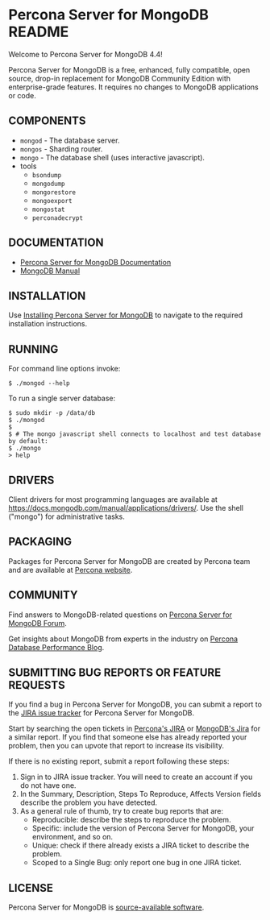 # Percona Server for MongoDB README

Welcome to Percona Server for MongoDB 4.4!

Percona Server for MongoDB is a free, enhanced, fully compatible, open source, drop-in replacement for MongoDB Community Edition with enterprise-grade features. It requires no changes to MongoDB applications or code.

## COMPONENTS

  - `mongod` - The database server.
  - `mongos` - Sharding router.
  - `mongo`  - The database shell (uses interactive javascript).
  - tools
    - `bsondump`
    - `mongodump`
    - `mongorestore`
    - `mongoexport`
    - `mongostat`
    - `perconadecrypt`

## DOCUMENTATION

- [Percona Server for MongoDB Documentation](https://www.percona.com/doc/percona-server-for-mongodb/LATEST/index.html)
- [MongoDB Manual](https://docs.mongodb.com/manual/)

## INSTALLATION

   Use [Installing Percona Server for MongoDB](https://www.percona.com/doc/percona-server-for-mongodb/LATEST/install/index.html) to navigate to the required installation instructions.


## RUNNING

  For command line options invoke:

    $ ./mongod --help

  To run a single server database:

    $ sudo mkdir -p /data/db
    $ ./mongod
    $
    $ # The mongo javascript shell connects to localhost and test database by default:
    $ ./mongo
    > help
## DRIVERS

  Client drivers for most programming languages are available at
  https://docs.mongodb.com/manual/applications/drivers/. Use the shell
  ("mongo") for administrative tasks.

## PACKAGING

  Packages for Percona Server for MongoDB are created by Percona team and are available at [Percona website](https://www.percona.com/downloads/percona-server-mongodb-LATEST/).

## COMMUNITY

 Find answers to MongoDB-related questions on [Percona Server for MongoDB Forum](https://forums.percona.com/categories/percona-server-for-mongodb).

 Get insights about MongoDB from experts in the industry on [Percona Database Performance Blog](https://www.percona.com/blog/category/mongodb/).

## SUBMITTING BUG REPORTS OR FEATURE REQUESTS

If you find a bug in Percona Server for MongoDB, you can submit a report to the [JIRA issue tracker](https://jira.percona.com/projects/PSMDB) for Percona Server for MongoDB.

Start by searching the open tickets in [Percona's JIRA](https://jira.percona.com/projects/PSMDB) or [MongoDB's Jira](https://jira.mongodb.org/) for a similar report. If you find that someone else has already reported your problem, then you can upvote that report to increase its visibility.

If there is no existing report, submit a report following these steps:

1. Sign in to JIRA issue tracker. You will need to create an account if you do not have one.
2. In the Summary, Description, Steps To Reproduce, Affects Version fields describe the problem you have detected.
3. As a general rule of thumb, try to create bug reports that are:
    * Reproducible: describe the steps to reproduce the problem.
    * Specific: include the version of Percona Server for MongoDB, your environment, and so on.
    * Unique: check if there already exists a JIRA ticket to describe the problem.
    * Scoped to a Single Bug: only report one bug in one JIRA ticket.

## LICENSE

   Percona Server for MongoDB is [source-available software](https://en.wikipedia.org/wiki/Source-available_software).
